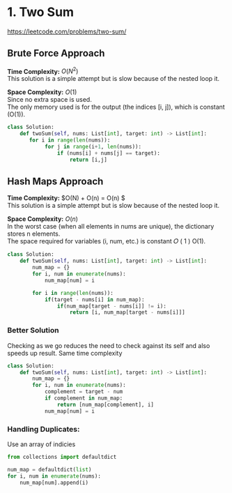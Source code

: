 # 1. Two Sum

https://leetcode.com/problems/two-sum/

## Brute Force Approach

**Time Complexity:** $O(N^2)$  
This solution is a simple attempt but is slow because of the nested loop it.

**Space Complexity:** $O(1)$  
Since no extra space is used.  
The only memory used is for the output (the indices [i, j]), which is constant (O(1)).

```python
class Solution:
    def twoSum(self, nums: List[int], target: int) -> List[int]:
       for i in range(len(nums)):
            for j in range(i+1, len(nums)):
                if (nums[i] + nums[j] == target):
                    return [i,j]
```

## Hash Maps Approach

**Time Complexity:** $O(N) + O(n) = O(n) $  
This solution is a simple attempt but is slow because of the nested loop it.

**Space Complexity:** $O(n)$  
In the worst case (when all elements in nums are unique), the dictionary stores n elements.  
The space required for variables (i, num, etc.) is constant
𝑂
(
1
)
O(1).

```python
class Solution:
    def twoSum(self, nums: List[int], target: int) -> List[int]:
        num_map = {}
        for i, num in enumerate(nums):
            num_map[num] = i

        for i in range(len(nums)):
            if(target - nums[i] in num_map):
                if(num_map[target - nums[i]] != i):
                    return [i, num_map[target - nums[i]]]
```

### Better Solution

Checking as we go reduces the need to check against its self and also speeds up result. Same time complexity

```python
class Solution:
    def twoSum(self, nums: List[int], target: int) -> List[int]:
        num_map = {}
        for i, num in enumerate(nums):
            complement = target - num
            if complement in num_map:
                return [num_map[complement], i]
            num_map[num] = i
```

### Handling Duplicates:

Use an array of indicies

```python
from collections import defaultdict

num_map = defaultdict(list)
for i, num in enumerate(nums):
    num_map[num].append(i)
```
